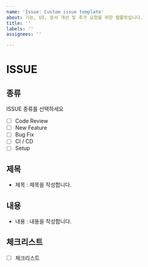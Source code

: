 ```yaml
---
name: 'Issue: Custom issue template'
about: 기능, UI, 문서 개선 및 추가 요청을 위한 템플릿입니다.
title: ''
labels: ''
assignees: ''

---
```


# ISSUE

## 종류

ISSUE 종류를 선택하세요

- [ ] Code Review
- [ ] New Feature
- [ ] Bug Fix
- [ ] CI / CD
- [ ] Setup

## 제목

- 제목 : 제목을 작성합니다.

## 내용

- 내용 : 내용을 작성합니다.

## 체크리스트

- [ ] 체크리스트
